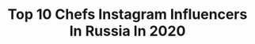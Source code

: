 ---
title: Top 10 Chefs Instagram Influencers In Russia In 2020
description: >-
  Find top chefs Instagram influencers in Russia in 2020. Most popular hashtags: #whiterabbitfamily #cheflife #altay #redfoxrestaurant.
platform: Instagram
profiles:
  - username: "sergey_ternov"
    fullname: >-
      Сергей Тернов
    location: "Russia"
    followers: 6217
    engagement: 854
    commentsToLikes: 0.044907
    id: ck6u6bt9ceoms0j71l6ywjzgk
    verified: false
    hashtags: "#travelphotography, #foodpics, #altayrepublic, #restoran"
  - username: "marialobanova"
    fullname: >-
      Мария Лобанова/Maria Lobanova
    location: "Russia"
    followers: 26164
    engagement: 290
    commentsToLikes: 0.031662
    id: ck139p43imfm10i19q8xrmmdh
    verified: false
    hashtags: "#fashionismyprofession, #coolcanecorso, #whiterabbitfamily, #air"
  - username: "suzdalkina_olga"
    fullname: >-
      Olga Suzdalkina
    location: "Russia"
    followers: 6120
    engagement: 490
    commentsToLikes: 0.047750
    id: ck55mx3e350jn0i114tbhxr71
    verified: false
    hashtags: "#focus, #nocomments"
  - username: "bhakti_vedanta_swami"
    fullname: >-
      Игорь Грицкевич 🇷🇺
    location: "Russia"
    followers: 6484
    engagement: 766
    commentsToLikes: 0.346426
    id: ck6udz1ikny270j71uzj0mikx
    verified: false
    hashtags: ""
  - username: "arisha_madyar"
    fullname: >-
      Arisha Zadunayskaya
    location: "Russia"
    followers: 32200
    engagement: 323
    commentsToLikes: 0.088603
    id: ck5zojdlxqorq0i14nznvnq2u
    verified: false
    hashtags: "#krdsobakaru, #madyar, #madyarcollection"
  - username: "artem__losev"
    fullname: >-
      Artem Losev
    location: "Russia"
    followers: 31005
    engagement: 534
    commentsToLikes: 0.038442
    id: ck5pxx3qytahl0i11b6mc80rk
    verified: false
    hashtags: "#auchentoshan"
  - username: "ilzi_"
    fullname: >-
      ILzira Karaguzina
    location: "Russia"
    followers: 135091
    engagement: 180
    commentsToLikes: 0.081571
    id: ck134gqgowc050i197o5xtpf2
    verified: false
    hashtags: "#ilzi"
  - username: "varenki_pechenki"
    fullname: >-
      Ирина Скорых
    location: "Russia"
    followers: 94179
    engagement: 180
    commentsToLikes: 0.056549
    id: ck13b3p84tipg0i19wv7h09o2
    verified: false
    hashtags: ""
  - username: "boris_zarkov"
    fullname: >-
      БОРИС ЗАРЬКОВ
    location: "Russia"
    followers: 50013
    engagement: 467
    commentsToLikes: 0.054007
    id: ck139e0mtkuh90i1926djbfak
    verified: true
    hashtags: "#veraceperpassione, #vokrugsveta, #paris, #muhinvladimir"
  - username: "yuri_kostorev"
    fullname: >-
      Yuri Kostorev
    location: "Russia"
    followers: 17916
    engagement: 299
    commentsToLikes: 0.084668
    id: ck139e21gkuq00i19blxcy2nd
    verified: false
    hashtags: "#foodporn, #mussels, #dontworrybehappy, #redfox"
---